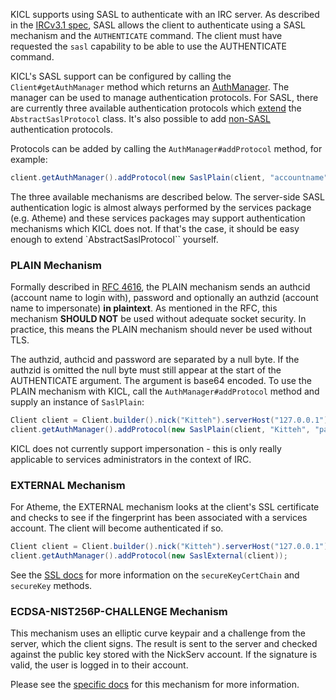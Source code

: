 KICL supports using SASL to authenticate with an IRC server. As described in the
[IRCv3.1 spec](http://ircv3.net/specs/extensions/sasl-3.1.html), SASL allows the client to authenticate using a SASL
mechanism and the `AUTHENTICATE` command. The client must have requested the `sasl` capability to be able to use the
AUTHENTICATE command.

KICL's SASL support can be configured by calling the `Client#getAuthManager` method which returns an
[AuthManager](http://kittehorg.github.io/KittehIRCClientLib/org/kitteh/irc/client/library/auth/AuthManager.html). The
manager can be used to manage authentication protocols. For SASL, there are currently three available authentication
protocols which [extend](http://kittehorg.github.io/KittehIRCClientLib/org/kitteh/irc/client/library/auth/protocol/class-use/AbstractSaslProtocol.html)
the `AbstractSaslProtocol` class. It's also possible to add [non-SASL](alt_auth.md) authentication protocols.

Protocols can be added by calling the `AuthManager#addProtocol` method, for example:

```java
client.getAuthManager().addProtocol(new SaslPlain(client, "accountname", "password"))
```

The three available mechanisms are described below. The server-side SASL authentication logic is almost always performed
by the services package (e.g. Atheme) and these services packages may support authentication mechanisms which KICL does
not. If that's the case, it should be easy enough to extend `AbstractSaslProtocol`` yourself.

### PLAIN Mechanism

Formally described in [RFC 4616](https://tools.ietf.org/html/rfc4616), the PLAIN mechanism sends an authcid (account name
to login with), password and optionally an authzid (account name to impersonate) **in plaintext**. As mentioned in the RFC,
this mechanism **SHOULD NOT** be used without adequate socket security. In practice, this means the PLAIN mechanism
should never be used without TLS.

The authzid, authcid and password are separated by a null byte. If the authzid is omitted the null byte must still
appear at the start of the AUTHENTICATE argument. The argument is base64 encoded. To use the PLAIN mechanism with KICL,
call the `AuthManager#addProtocol` method and supply an instance of `SaslPlain`:

```java
Client client = Client.builder().nick("Kitteh").serverHost("127.0.0.1").build();
client.getAuthManager().addProtocol(new SaslPlain(client, "Kitteh", "password"));
```

KICL does not currently support impersonation - this is only really applicable to services administrators in the context
of IRC.

### EXTERNAL Mechanism

For Atheme, the EXTERNAL mechanism looks at the client's SSL certificate and checks to see if the fingerprint has been
associated with a services account. The client will become authenticated if so.

```java
Client client = Client.builder().nick("Kitteh").serverHost("127.0.0.1").secureKeyCertChain(certFile).secureKey(keyFile).build();
client.getAuthManager().addProtocol(new SaslExternal(client));
```

See the [SSL docs](ssl.md) for more information on the `secureKeyCertChain` and `secureKey` methods.

### ECDSA-NIST256P-CHALLENGE Mechanism

This mechanism uses an elliptic curve keypair and a challenge from the server, which the client signs. The result is
sent to the server and checked against the public key stored with the NickServ account. If the signature is valid, the
user is logged in to their account.

Please see the [specific docs](ecdsa.md) for this mechanism for more information.
